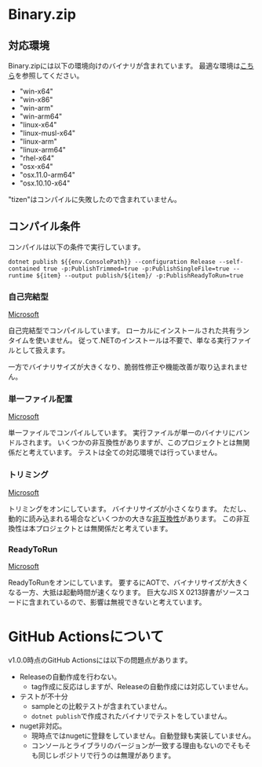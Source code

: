 # Binary.zip
## 対応環境
Binary.zipには以下の環境向けのバイナリが含まれています。
最適な環境は[こちら](https://docs.microsoft.com/ja-jp/dotnet/core/rid-catalog)を参照してください。

* "win-x64"
* "win-x86"
* "win-arm"
* "win-arm64"
* "linux-x64"
* "linux-musl-x64"
* "linux-arm"
* "linux-arm64"
* "rhel-x64"
* "osx-x64"
* "osx.11.0-arm64"
* "osx.10.10-x64"

"tizen"はコンパイルに失敗したので含まれていません。

## コンパイル条件
コンパイルは以下の条件で実行しています。

```
dotnet publish ${{env.ConsolePath}} --configuration Release --self-contained true -p:PublishTrimmed=true -p:PublishSingleFile=true --runtime ${item} --output publish/${item}/ -p:PublishReadyToRun=true
```

### 自己完結型
[Microsoft](https://docs.microsoft.com/ja-jp/dotnet/core/deploying/#publish-self-contained)

自己完結型でコンパイルしています。
ローカルにインストールされた共有ランタイムを使いません。
従って.NETのインストールは不要で、単なる実行ファイルとして扱えます。

一方でバイナリサイズが大きくなり、脆弱性修正や機能改善が取り込まれません。

### 単一ファイル配置
[Microsoft](https://docs.microsoft.com/ja-jp/dotnet/core/deploying/single-file/overview)

単一ファイルでコンパイルしています。
実行ファイルが単一のバイナリにバンドルされます。
いくつかの非互換性がありますが、このプロジェクトとは無関係だと考えています。
テストは全ての対応環境では行っていません。

### トリミング
[Microsoft](https://docs.microsoft.com/ja-jp/dotnet/core/deploying/trimming/trim-self-contained)

トリミングをオンにしています。
バイナリサイズが小さくなります。
ただし、動的に読み込まれる場合などいくつかの大きな[非互換性](https://docs.microsoft.com/ja-jp/dotnet/core/deploying/trimming/incompatibilities)があります。
この非互換性は本プロジェクトとは無関係だと考えています。

### ReadyToRun
[Microsoft](https://docs.microsoft.com/ja-jp/dotnet/core/deploying/ready-to-run)

ReadyToRunをオンにしています。
要するにAOTで、バイナリサイズが大きくなる一方、大抵は起動時間が速くなります。
巨大なJIS X 0213辞書がソースコードに含まれているので、影響は無視できないと考えています。

# GitHub Actionsについて
v1.0.0時点のGitHub Actionsには以下の問題点があります。

* Releaseの自動作成を行わない。
  * tag作成に反応はしますが、Releaseの自動作成には対応していません。
* テストが不十分
  * sampleとの比較テストが含まれていません。
  * `dotnet publish`で作成されたバイナリでテストをしていません。
* nuget非対応。
  * 現時点ではnugetに登録をしていません。自動登録も実装していません。
  * コンソールとライブラリのバージョンが一致する理由もないのでそもそも同じレポジトリで行うのは無理があります。
